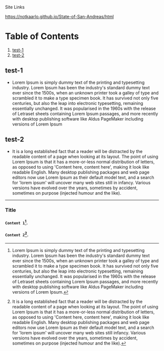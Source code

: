 Site Links

https://notkaarlo.github.io/State-of-San-Andreas/html

# Table of Contents
1. [test-1](#test-1)
2. [test-2](#test-2)

##

## test-1
- Lorem Ipsum is simply dummy text of the printing and typesetting industry. Lorem Ipsum has been the industry's standard dummy text ever since the 1500s, when an      unknown printer took a galley of type and scrambled it to make a type specimen book. It has survived not only five centuries, but also the leap into electronic          typesetting, remaining essentially unchanged. It was popularised in the 1960s with the release of Letraset sheets containing Lorem Ipsum passages, and more recently    with desktop publishing software like Aldus PageMaker including versions of Lorem Ipsum
## test-2
- It is a long established fact that a reader will be distracted by the readable content of a page when looking at its layout. The point of using Lorem Ipsum is       that it has a more-or-less normal distribution of letters, as opposed to using 'Content here, content here', making it look like readable English. Many desktop         publishing packages and web page editors now use Lorem Ipsum as their default model text, and a search for 'lorem ipsum' will uncover many web sites still in
infancy. Various versions have evolved over the years, sometimes by accident, sometimes on purpose (injected humour and the like).

---

### Title
#### `Content 1`[^1].
#### `Content 2`[^2].

[^1]:  Lorem Ipsum is simply dummy text of the printing and typesetting industry. Lorem Ipsum has been the industry's standard dummy text ever since the 1500s, when an    unknown printer took a galley of type and scrambled it to make a type specimen book. It has survived not only five centuries, but also the leap into electronic        typesetting, remaining essentially unchanged. It was popularised in the 1960s with the release of Letraset sheets containing Lorem Ipsum passages, and more recently    with desktop publishing software like Aldus PageMaker including versions of Lorem Ipsum.  
[^2]:  It is a long established fact that a reader will be distracted by the readable content of a page when looking at its layout. The point of using Lorem Ipsum is      that it has a more-or-less normal distribution of letters, as opposed to using 'Content here, content here', making it look like readable English. Many desktop        publishing packages and web page editors now use Lorem Ipsum as their default model text, and a search for 'lorem ipsum' will uncover many web sites still              infancy. Various versions have evolved over the years, sometimes by accident, sometimes on purpose (injected humour and the like). 
